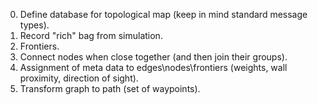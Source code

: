 

0. Define database for topological map (keep in mind standard message types).
1. Record "rich" bag from simulation.
2. Frontiers.
3. Connect nodes when close together (and then join their groups).
4. Assignment of meta data to edges\nodes\frontiers (weights, wall proximity, direction of sight).
5. Transform graph to path (set of waypoints).
